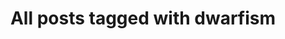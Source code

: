 ---
layout: tag
title: "All posts tagged with dwarfism"
permalink: /weblog/tags/dwarfism/
taxonomy: dwarfism
---